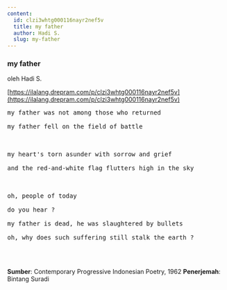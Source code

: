```yaml
---
content:
  id: clzi3whtg000116nayr2nef5v
  title: my father
  author: Hadi S.
  slug: my-father
---
```

### my father

oleh Hadi S.

[https://ilalang.drepram.com/p/clzi3whtg000116nayr2nef5v](https://ilalang.drepram.com/p/clzi3whtg000116nayr2nef5v)

<pre>
my father was not among those who returned

my father fell on the field of battle



my heart's torn asunder with sorrow and grief

and the red-and-white flag flutters high in the sky



oh, people of today

do you hear ?

my father is dead, he was slaughtered by bullets

oh, why does such suffering still stalk the earth ?
</pre>

<br/><br/>

**Sumber**: Contemporary Progressive Indonesian Poetry, 1962
**Penerjemah**: Bintang Suradi
